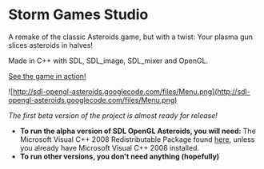 # **Storm Games Studio** #

A remake of the classic Asteroids game, but with a twist: Your plasma gun slices asteroids in halves!

Made in C++ with SDL, SDL\_image, SDL\_mixer and OpenGL.

<a href='http://www.youtube.com/watch?v=d26Lo8ls_6U'>See the game in action!</a>

![http://sdl-opengl-asteroids.googlecode.com/files/Menu.png](http://sdl-opengl-asteroids.googlecode.com/files/Menu.png)

_The first beta version of the project is almost ready for release!_

  * **To run the alpha version of SDL OpenGL Asteroids, you will need:**
The Microsoft Visual C++ 2008 Redistributable Package found [here](http://www.microsoft.com/downloads/en/details.aspx?FamilyID=9b2da534-3e03-4391-8a4d-074b9f2bc1bf&displaylang=en), unless you already have Microsoft Visual C++ 2008 installed.
  * **To run other versions, you don't need anything (hopefully)**